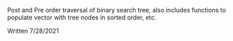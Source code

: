 Post and Pre order traversal of binary search tree, also includes functions to populate vector with tree nodes in sorted order, etc. 

Written 7/28/2021

